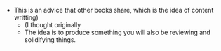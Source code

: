 - This is an advice that other books share, which is the idea of content writting)
	- (I thought originally
	- The idea is to produce something you will also be reviewing and solidifying things.